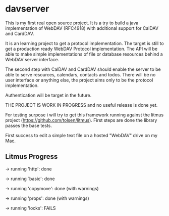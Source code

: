 # davserver

This is my first real open source project. It is a try to build a java implementation of WebDAV (RFC4918) with additional support for CalDAV and CardDAV. 

It is an learning project to get a protocol implementation. The target is still to get a production ready WebDAV Protocol implementation. The API will be able to make simple implementations of file or database resources behind a WebDAV server interface. 

The second step with CalDAV and CardDAV should enable the server to be able to serve resources, calendars, contacts and todos. There will be no user interface or anything else, the project aims only to be the protocol implementation. 

Authentication will be target in the future. 
 
THE PROJECT IS WORK IN PROGRESS and no useful release is done yet.

For testing surpose i will try to get this framework running against the litmus project (https://github.com/tolsen/litmus). First steps are done the library passes the base tests.
 
 First success to edit a simple text file on a hosted "WebDAV" drive on my Mac.

## Litmus Progress

-> running 'http': done

-> running `basic': done 

-> running 'copymove': done (with warnings)

-> running 'props': done (with warnings)

-> running 'locks': FAILS
